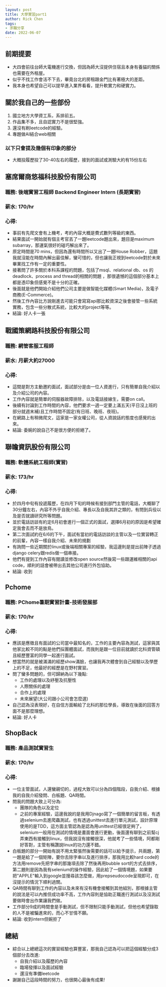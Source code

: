 ```yaml
---
layout: post
title: 大學實習part1
author: Rick Chen
tags:
- 求職分享
date: 2022-06-07  
---
```


## 前期提要
* 大四會前往台師大電機進行交換，但因為師大沒提供住宿且本身有養貓的關係也需要在外租屋。
* 似乎不找工作會活不下去，畢竟台北的房租跟金門比有著極大的差距。
* 我本身也希望自己可以提早進入業界看看，提升軟實力和硬實力。

## 關於我自己的一些部份
1. 國立地方大學資工系，系排前五。
2. 作品集不多，且自認實力不是很堅強。
3. 還沒有刷leetcode的經驗。
4. 專題做AI結合web相關

### 以下只會提及幾個有印象的部分
* 大概投履歷投了30-40左右的履歷，接到的面試或測驗大約有15份左右

## 塞席爾商悠福科技股份有限公司
### 職務: 後端實習工程師 Backend Engineer Intern (長期實習)
### 薪水: 170/hr
### 心得:
* 事前有先爬文會有上機考，考的內容大概是費式數列等級的東西。
* 結果面試一開始就有個主考官丟了一題leetcode題出來，題目是maximum subarray，那運氣很好的碰巧解出來了。
* 原定時間是70 mins，但因為還有時間所以又出了一題House Robber，這題我就沒能在時間內解出最佳解，蠻可惜的，但也讓我正視到leetcode對於未來畢業找工作有一定的重要性。
* 接著問了許多關於本科系課程的問題，包括了msql、relational db、os 的deadlock、process and thread的相關的問題 ，那很遺憾的這個部分基本上都是憑印象但感覺不是十分的正確。
* 後面就是他們開始介紹他們公司主要是做智能化媒體(Smart Media)，及電子商務(E-Commerce)。
* 然後工作內容比方說剛進去可能只會寫寫api那比較資深之後會接管一些系統實務，包含一些分散式系統，比較大的project等等。
* 結論: 好人卡一張

## 戰國策網路科技股份有限公司 
### 職務: 網管客服工程師
### 薪水: 月薪大約27000
### 心得:
* 這間是對方主動邀約面試，面試部分是由一位人資進行，只有簡單自我介紹以及介紹公司的內容。
* 工作內容就是簡單的伺服器故障排除，以及電話接線生，需要on call。
* 後續有討論到工作時間的內容，他們要求一週一定要上滿五天(平日沒上班的部分就週末補)且工作時間不固定(有日班、晚班、夜班)。
* 在網路上有稍微爬文，這家是一家女權公司，從人資說話的態度也感覺的出來。
* 結論: 委婉的說自己不是很方便的拒絕了。

## 聯瞻資訊股份有限公司 
### 職務: 軟體系統工程師(實習)
### 薪水: 173/hr
### 心得:
* 於四月中旬有投遞履歷，在四月下旬的時候有接到部門主管的電話，大概聊了30分鐘左右，內容不外乎自我介紹、專長以及自我其許之類的，有問到兵役以及是否就讀研究所等問題。
* 並於電話訪談有約定6月初會進行一個正式的面試，選擇6月初的原因是希望確定我會去而不是放鳥。
* 第二次面試約在6/6的下午，面試有當初的電話訪談的主管以及一位實習轉正的前輩，內容一樣自我介紹、未來的規劃
* 有詢問一些近期關於linux或後端相關專案的經驗，我這邊則是提出前陣子透過django celery跟redis做一個串接。
* 他們有提到工作內容有閱讀並修改open source然後寫一些跟運維相關的api code，順利的話會被帶出去其他公司進行外包協助。
* 結論: 收到

## Pchome
### 職務: PChome暑期實習計畫-技術發展部
### 薪水: 170/hr
### 心得:
* 應該是應徵且有面試的公司當中最知名的，工作的主要內容為測試，這家與其他家比較不同的點是他們採團體面試，而我則是跟一位目前就讀於北科資管碩且經歷豐富的同學一起進行面試。
* 想當然的就是被滿滿的經歷show滿臉，也讓我再次體會到自己經驗以及學歷上的不足，他最好的經歷是在野村實習。
* 問了蠻多問題的，但可歸納為以下幾點:
   * 工作的處理以及紓壓及抗壓性
   * 人際關係的處理
   * 合作上的處理
   * 未來展望(大公司跟小公司會怎麼選)
* 自己認為沒表現好，在自信方面輸給了北科的那位學長，導致在後面的回答方面不是那麼理想。
* 結論: 好人卡

## ShopBack
### 職務: 產品測試實習生
### 薪水: 170/hr
### 心得:
* 一位主管面試，人還蠻親切的，過程大致可以分為四個階段，自我介紹、根據我的自我介紹發問、白板題、QA時間。
* 問我的問題大致上可分為:
   * 團隊的角色以及定位
   * 之前的專案經驗，這邊我說的是我用Djnago寫了一個簡單的留言板，有透過selenium去進爬蟲測試，也有透過unittest去進行單元測試，設計原理使用的是TDD，這方面主管認為是認為用unittest已經很足夠了，selenium一般用在測試的情境是畫面會進行更動，後面還有聊到之前幫cj弄東西有接觸到linux，但我說沒有接觸很深，他就考了一些情境，阿都剛好答對，主管有稱讚說linux的功力還不錯。
* 白板題的部分一開始有說不用太緊張然後需要的話可以給予提示，共兩題，第一題是給了一個矩陣，要你去除字串以及進行排序，那我用比較hard code的方法用remove先把字串的那幾項去除了然後再用bubble sort的方式去排序，第二題則是因為我有selenium的操作經驗，因此給了一個情境題，如果要把"APPLE"輸入到google並搜尋該怎麼做，用prepseudocode呈現即可，在沒提示的情況下順利過關。
* QA時間有聊到工作的內容以及未來有沒有機會接觸到其他組別，那根據主管的說法是可以內推但成功率不高，工作內容則是協助正職進行測試以及沒測試要做時會出作業讓我們做。
* 工作部分9成的時間會是手動測試，但不限制只能手動測試，但他也希望錄取的人不是被騙進來的，而心不甘情不願。
* 結論: 收到intern但婉拒了

## 總結
* 綜合以上總總這次的實習經驗也算豐富，那我自己認為可以把這個經驗分成3個部分去改進:
  * 自我介紹以及履歷的內容
  * 臨場發揮以及面試經驗
  * 還沒有準備leetcode
* 謝謝自己這段時間的努力，也很開心最後有成果!
